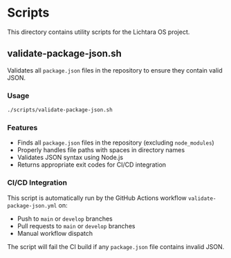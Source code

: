 # Scripts

This directory contains utility scripts for the Lichtara OS project.

## validate-package-json.sh

Validates all `package.json` files in the repository to ensure they contain valid JSON.

### Usage

```bash
./scripts/validate-package-json.sh
```

### Features

- Finds all `package.json` files in the repository (excluding `node_modules`)
- Properly handles file paths with spaces in directory names
- Validates JSON syntax using Node.js
- Returns appropriate exit codes for CI/CD integration

### CI/CD Integration

This script is automatically run by the GitHub Actions workflow `validate-package-json.yml` on:
- Push to `main` or `develop` branches
- Pull requests to `main` or `develop` branches
- Manual workflow dispatch

The script will fail the CI build if any `package.json` file contains invalid JSON.